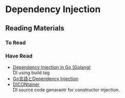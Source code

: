 # Dependency Injection

## Reading Materials
### To Read
### Have Read
- [Dependency Injection in Go (Golang)](https://www.captaincodeman.com/2015/03/05/dependency-injection-in-go-golang)  
  DI using build tag
- [Go言語とDependency Injection](https://recruit-tech.co.jp/blog/2017/12/11/go_dependency_injection/)
- [DICONtainer](https://github.com/akito0107/dicon)  
  DI source code genaraotr for constructor injection.  
